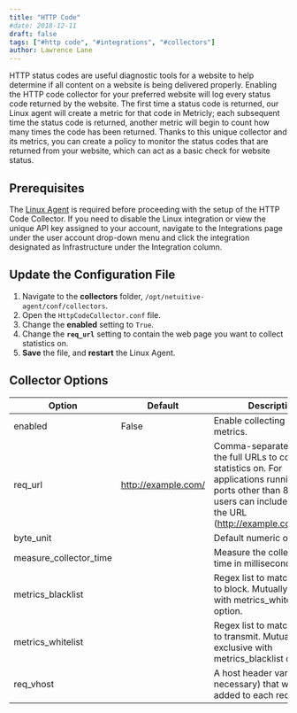 ```yaml
---
title: "HTTP Code"
#date: 2018-12-11
draft: false
tags: ["#http code", "#integrations", "#collectors"]
author: Lawrence Lane
---
```

HTTP status codes are useful diagnostic tools for a website to help determine if all content on a website is being delivered properly. Enabling the HTTP code collector for your preferred website will log every status code returned by the website. The first time a status code is returned, our Linux agent will create a metric for that code in Metricly; each subsequent time the status code is returned, another metric will begin to count how many times the code has been returned. Thanks to this unique collector and its metrics, you can create a policy to monitor the status codes that are returned from your website, which can act as a basic check for website status.

## Prerequisites

The [Linux Agent][1] is required before proceeding with the setup of the HTTP Code Collector. If you need to disable the Linux integration or view the unique API key assigned to your account, navigate to the Integrations page under the user account drop-down menu and click the integration designated as Infrastructure under the Integration column.

## Update the Configuration File

1. Navigate to the **collectors** folder, `/opt/netuitive-agent/conf/collectors`.
2. Open the `HttpCodeCollector.conf` file.
3. Change the **enabled** setting to `True`.
4. Change the **`req_url`** setting to contain the web page you want to collect statistics on.
5. **Save** the file, and **restart** the Linux Agent.

## Collector Options

| Option                 | Default             | Description                                                                                                                                                                                |
|------------------------|---------------------|--------------------------------------------------------------------------------------------------------------------------------------------------------------------------------------------|
| enabled                | False               | Enable collecting HTTP metrics.                                                                                                                                                            |
| req_url                | http://example.com/ | Comma-separated array of the full URLs to collect statistics on. For applications running on ports other than 80 or 443, users can include the port in the URL (http://example.com:8080/). |
| byte_unit              |                     | Default numeric output(s).                                                                                                                                                                 |
| measure_collector_time |                     | Measure the collector’s run time in milliseconds.                                                                                                                                          |
| metrics_blacklist      |                     | Regex list to match metrics to block. Mutually exclusive with metrics_whitelist option.                                                                                                    |
| metrics_whitelist      |                     | Regex list to match metrics to transmit. Mutually exclusive with metrics_blacklist option.                                                                                                 |
| req_vhost              |                     | A host header variable (if necessary) that will be added to each request.               |                     |                                                                                                                                                                                            |

[1]: /integrations/agents/linux-agent
